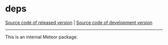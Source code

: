 # deps
[Source code of released version](https://github.com/meteor/meteor/tree/master/packages/deps) | [Source code of development version](https://github.com/meteor/meteor/tree/devel/packages/deps)
***

This is an internal Meteor package.